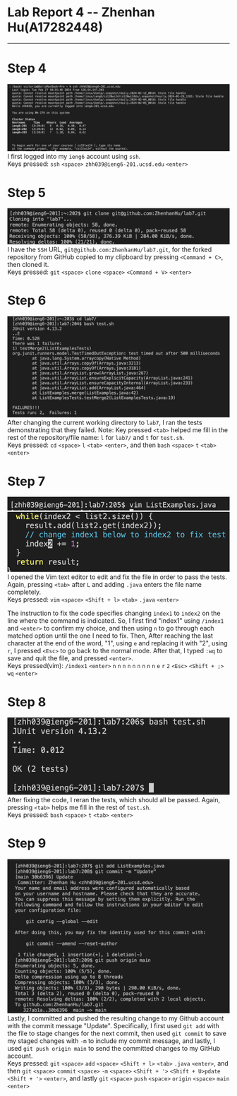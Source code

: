 # **Lab Report 4 -- Zhenhan Hu(A17282448)**
---
# **Step 4**
![Image](/images/report4-images/step4_ssh_login.png) <br>
I first logged into my `ieng6` account using `ssh`. <br>
Keys pressed: `ssh` `<space>` `zhh039@ieng6-201.ucsd.edu`  `<enter>`

# **Step 5**
![Image](/images/report4-images/step5_git_clone.png) <br>
I have the `SSH` URL, `git@github.com:ZhenhanHu/lab7.git`, for the forked repository from GitHub copied to my clipboard by pressing `<Command + C>`, then cloned it. <br>
Keys pressed: `git` `<space>` `clone` `<space>` `<Command + V>` `<enter>`

# **Step 6**
![Image](/images/report4-images/step6_tests_failed.png) <br>
After changing the current working directory to `lab7`, I ran the tests demonstrating that they failed. 
Note: Key pressed `<tab>` helped me fill in the rest of the repository/file name: `l` for `lab7/` and `t` for `test.sh`. <br>
Keys pressed: `cd` `<space>` `l` `<tab>` `<enter>`, and then `bash` `<space>` `t` `<tab>` `<enter>`

# **Step 7**
![Image](/images/report4-images/step7.1_vim.png) <br>
![Image](/images/report4-images/step7.2_fix.png) <br>
I opened the Vim text editor to edit and fix the file in order to pass the tests. Again, pressing `<tab>` after `L` and adding `.java` enters the file name completely. <br>
Keys pressed: `vim` `<space>` `<Shift + l>` `<tab>` `.java` `<enter>`

The instruction to fix the code specifies changing `index1` to `index2`  on the line where the command is indicated. So, I first find "index1" using `/index1` and `<enter>` to confirm
my choice, and then using `n` to go through each matched option until the one I need to fix. Then, After reaching the last character at the end of the word, "1", using `e` and 
replacing it with "2", using `r`, I pressed `<Esc>` to go back to the normal mode. After that, I typed `:wq` to save and quit the file, and pressed `<enter>`. <br>
Keys pressed(vim): `/index1` `<enter>` `n` `n` `n` `n` `n` `n` `n` `n` `n` `e` `r` `2` `<Esc>` `<Shift + ;>` `wq` `<enter>`

# **Step 8**
![Image](/images/report4-images/step8_tests_succeed.png) <br>
After fixing the code, I reran the tests, which should all be passed. Again, pressing `<tab>` helps me fill in the rest of `test.sh`. <br>
Keys pressed: `bash` `<space>` `t` `<tab>` `<enter>`

# **Step 9**
![Image](/images/report4-images/step9_commit_push.png) <br>
Lastly, I committed and pushed the resulting change to my Github account with the commit message "Update". Specifically, I first used `git add` with the file to stage changes for 
the next commit, then used `git commit` to save my staged changes with `-m` to include my commit message, and lastly, I used `git push origin main` to send the committed changes 
to my GitHub account. <br>
Keys pressed: `git` `<space>` `add` `<space>` `<Shift + l>` `<tab>` `.java` `<enter>`, and then `git` `<space>` `commit` `<space>` `-m` `<space>` `<Shift + '>` `<Shift + U>pdate` `<Shift + '>` `<enter>`,
and lastly `git` `<space>` `push` `<space>` `origin` `<space>` `main` `<enter>`

